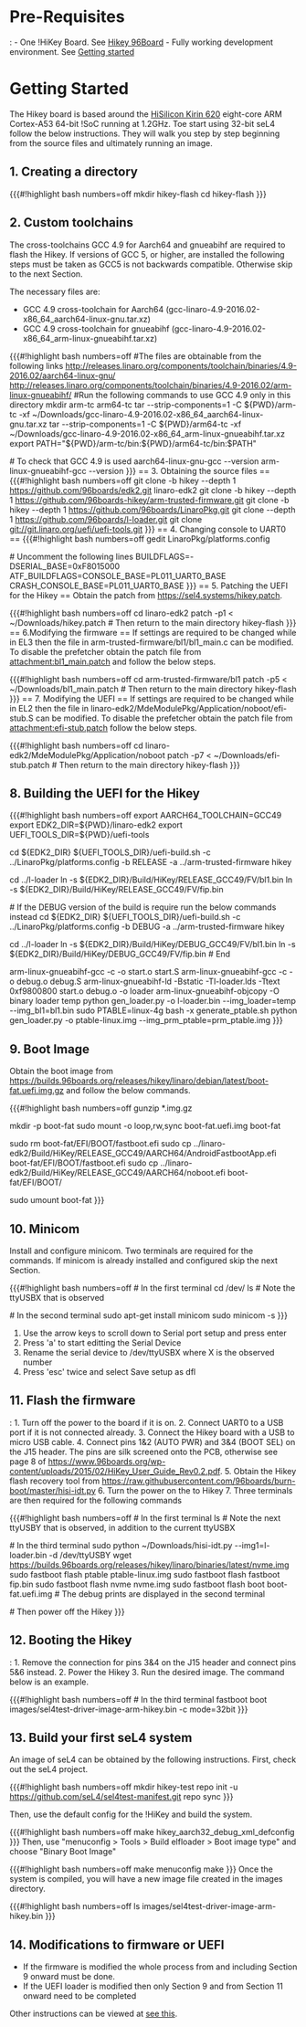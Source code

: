 # Pre-Requisites


:   -   One !HiKey Board. See
        [Hikey 96Board](http://www.96boards.org/products/ce/hikey/)
    -   Fully working development environment. See
        [Getting started](https://wiki.sel4.systems/Getting%20started)

# Getting Started
 The Hikey board is based around the
[HiSilicon Kirin 620](https://github.com/96boards/documentation/blob/master/hikey/Hi6220V100_Multi-Mode_Application_Processor_Function_Description.pdf) eight-core ARM Cortex-A53 64-bit !SoC running at 1.2GHz.
Toe start using 32-bit seL4 follow the below instructions. They will
walk you step by step beginning from the source files and ultimately
running an image.

## 1. Creating a directory
 {{{\#!highlight bash numbers=off mkdir
hikey-flash cd hikey-flash }}}

## 2. Custom toolchains
 The cross-toolchains GCC 4.9 for Aarch64 and
gnueabihf are required to flash the Hikey. If versions of GCC 5, or
higher, are installed the following steps must be taken as GCC5 is not
backwards compatible. Otherwise skip to the next Section.

The necessary files are:

  -   GCC 4.9 cross-toolchain for
      Aarch64 (gcc-linaro-4.9-2016.02-x86\_64\_aarch64-linux-gnu.tar.xz)
  -   GCC 4.9 cross-toolchain for
      gnueabihf (gcc-linaro-4.9-2016.02-x86\_64\_arm-linux-gnueabihf.tar.xz)

{{{\#!highlight bash numbers=off \#The files are obtainable from the
following links
<http://releases.linaro.org/components/toolchain/binaries/4.9-2016.02/aarch64-linux-gnu/>
<http://releases.linaro.org/components/toolchain/binaries/4.9-2016.02/arm-linux-gnueabihf/>
\#Run the following commands to use GCC 4.9 only in this directory mkdir
arm-tc arm64-tc tar --strip-components=1 -C \${PWD}/arm-tc -xf
\~/Downloads/gcc-linaro-4.9-2016.02-x86\_64\_aarch64-linux-gnu.tar.xz
tar --strip-components=1 -C \${PWD}/arm64-tc -xf
\~/Downloads/gcc-linaro-4.9-2016.02-x86\_64\_arm-linux-gnueabihf.tar.xz
export PATH="\${PWD}/arm-tc/bin:\${PWD}/arm64-tc/bin:\$PATH"

\# To check that GCC 4.9 is used aarch64-linux-gnu-gcc --version
arm-linux-gnueabihf-gcc --version }}} == 3. Obtaining the source files
== {{{\#!highlight bash numbers=off git clone -b hikey --depth 1
<https://github.com/96boards/edk2.git> linaro-edk2 git clone -b hikey
--depth 1 <https://github.com/96boards-hikey/arm-trusted-firmware.git>
git clone -b hikey --depth 1 <https://github.com/96boards/LinaroPkg.git>
git clone --depth 1 <https://github.com/96boards/l-loader.git> git clone
<git://git.linaro.org/uefi/uefi-tools.git> }}} == 4. Changing console to
UART0 == {{{\#!highlight bash numbers=off gedit
LinaroPkg/platforms.config

\# Uncomment the following lines BUILDFLAGS=-DSERIAL\_BASE=0xF8015000
ATF\_BUILDFLAGS=CONSOLE\_BASE=PL011\_UART0\_BASE
CRASH\_CONSOLE\_BASE=PL011\_UART0\_BASE }}} == 5. Patching the UEFI for
the Hikey == Obtain the patch from <https://sel4.systems/hikey.patch>.

{{{\#!highlight bash numbers=off cd linaro-edk2 patch -p1 &lt;
\~/Downloads/hikey.patch \# Then return to the main directory
hikey-flash }}} == 6.Modifying the firmware == If settings are required
to be changed while in EL3 then the file in
arm-trusted-firmware/bl1/bl1\_main.c can be modified. To disable the
prefetcher obtain the patch file from
[<attachment:bl1_main.patch>](../<attachment:bl1_main.patch>) and follow the below steps.

{{{\#!highlight bash numbers=off cd arm-trusted-firmware/bl1 patch -p5
&lt; \~/Downloads/bl1\_main.patch \# Then return to the main directory
hikey-flash }}} == 7. Modifying the UEFI == If settings are required to
be changed while in EL2 then the file in
linaro-edk2/MdeModulePkg/Application/noboot/efi-stub.S can be modified.
To disable the prefetcher obtain the patch file from
[<attachment:efi-stub.patch>](../<attachment:efi-stub.patch>) follow the below steps.

{{{\#!highlight bash numbers=off cd
linaro-edk2/MdeModulePkg/Application/noboot patch -p7 &lt;
\~/Downloads/efi-stub.patch \# Then return to the main directory
hikey-flash }}}

## 8. Building the UEFI for the Hikey
 {{{\#!highlight bash
numbers=off export AARCH64\_TOOLCHAIN=GCC49 export
EDK2\_DIR=\${PWD}/linaro-edk2 export UEFI\_TOOLS\_DIR=\${PWD}/uefi-tools

cd \${EDK2\_DIR} \${UEFI\_TOOLS\_DIR}/uefi-build.sh -c
../LinaroPkg/platforms.config -b RELEASE -a ../arm-trusted-firmware
hikey

cd ../l-loader ln -s \${EDK2\_DIR}/Build/HiKey/RELEASE\_GCC49/FV/bl1.bin
ln -s \${EDK2\_DIR}/Build/HiKey/RELEASE\_GCC49/FV/fip.bin

\# If the DEBUG version of the build is require run the below commands
instead cd \${EDK2\_DIR} \${UEFI\_TOOLS\_DIR}/uefi-build.sh -c
../LinaroPkg/platforms.config -b DEBUG -a ../arm-trusted-firmware hikey

cd ../l-loader ln -s \${EDK2\_DIR}/Build/HiKey/DEBUG\_GCC49/FV/bl1.bin
ln -s \${EDK2\_DIR}/Build/HiKey/DEBUG\_GCC49/FV/fip.bin \# End

arm-linux-gnueabihf-gcc -c -o start.o start.S arm-linux-gnueabihf-gcc -c
-o debug.o debug.S arm-linux-gnueabihf-ld -Bstatic -Tl-loader.lds -Ttext
0xf9800800 start.o debug.o -o loader arm-linux-gnueabihf-objcopy -O
binary loader temp python gen\_loader.py -o l-loader.bin
--img\_loader=temp --img\_bl1=bl1.bin sudo PTABLE=linux-4g bash -x
generate\_ptable.sh python gen\_loader.py -o ptable-linux.img
--img\_prm\_ptable=prm\_ptable.img }}}

## 9. Boot Image
 Obtain the boot image from
<https://builds.96boards.org/releases/hikey/linaro/debian/latest/boot-fat.uefi.img.gz>
and follow the below commands.

{{{\#!highlight bash numbers=off gunzip \*.img.gz

mkdir -p boot-fat sudo mount -o loop,rw,sync boot-fat.uefi.img boot-fat

sudo rm boot-fat/EFI/BOOT/fastboot.efi sudo cp
../linaro-edk2/Build/HiKey/RELEASE\_GCC49/AARCH64/AndroidFastbootApp.efi
boot-fat/EFI/BOOT/fastboot.efi sudo cp
../linaro-edk2/Build/HiKey/RELEASE\_GCC49/AARCH64/noboot.efi
boot-fat/EFI/BOOT/

sudo umount boot-fat }}}

## 10. Minicom
 Install and configure minicom. Two terminals are
required for the commands. If minicom is already installed and
configured skip the next Section.

{{{\#!highlight bash numbers=off \# In the first terminal cd /dev/ ls \#
Note the ttyUSBX that is observed

\# In the second terminal sudo apt-get install minicom sudo minicom -s
}}}

  1.  Use the arrow keys to scroll down to Serial port setup and press
      enter
  2.  Press 'a' to start editting the Serial Device
  3.  Rename the serial device to /dev/ttyUSBX where X is the observed
      number
  4.  Press 'esc' twice and select Save setup as dfl

## 11. Flash the firmware


:   1.  Turn off the power to the board if it is on.
    2.  Connect UART0 to a USB port if it is not connected already.
    3.  Connect the Hikey board with a USB to micro USB cable.
    4.  Connect pins 1&2 (AUTO PWR) and 3&4 (BOOT SEL) on the
        J15 header. The pins are silk screened onto the PCB, otherwise
        see page 8 of
        <https://www.96boards.org/wp-content/uploads/2015/02/HiKey_User_Guide_Rev0.2.pdf>.
    5.  Obtain the Hikey flash recovery tool from
        <https://raw.githubusercontent.com/96boards/burn-boot/master/hisi-idt.py>
    6.  Turn the power on the to Hikey
    7.  Three terminals are then required for the following commands

{{{\#!highlight bash numbers=off \# In the first terminal ls \# Note the
next ttyUSBY that is observed, in addition to the current ttyUSBX

\# In the third terminal sudo python \~/Downloads/hisi-idt.py
--img1=l-loader.bin -d /dev/ttyUSBY wget
<https://builds.96boards.org/releases/hikey/linaro/binaries/latest/nvme.img>
sudo fastboot flash ptable ptable-linux.img sudo fastboot flash fastboot
fip.bin sudo fastboot flash nvme nvme.img sudo fastboot flash boot
boot-fat.uefi.img \# The debug prints are displayed in the second
terminal

\# Then power off the Hikey }}}

## 12. Booting the Hikey


:   1.  Remove the connection for pins 3&4 on the J15 header and connect
        pins 5&6 instead.
    2.  Power the Hikey
    3.  Run the desired image. The command below is an example.

{{{\#!highlight bash numbers=off \# In the third terminal fastboot boot
images/sel4test-driver-image-arm-hikey.bin -c mode=32bit }}}

## 13. Build your first seL4 system
 An image of seL4 can be obtained
by the following instructions. First, check out the seL4 project.

{{{\#!highlight bash numbers=off mkdir hikey-test repo init -u
<https://github.com/seL4/sel4test-manifest.git> repo sync }}}

Then, use the default config for the !HiKey and build the system.

{{{\#!highlight bash numbers=off make
hikey\_aarch32\_debug\_xml\_defconfig }}} Then, use "menuconfig &gt;
Tools &gt; Build elfloader &gt; Boot image type" and choose "Binary Boot
Image"

{{{\#!highlight bash numbers=off make menuconfig make }}} Once the
system is compiled, you will have a new image file created in the images
directory.

{{{\#!highlight bash numbers=off ls
images/sel4test-driver-image-arm-hikey.bin }}}

## 14. Modifications to firmware or UEFI


  -   If the firmware is modified the whole process from and including
      Section 9 onward must be done.
  -   If the UEFI loader is modified then only Section 9 and from
      Section 11 onward need to be completed

Other instructions can be viewed at
[see this](https://github.com/96boards/documentation/wiki/HiKeyUEFI#run-fastboot-from-uefi).
